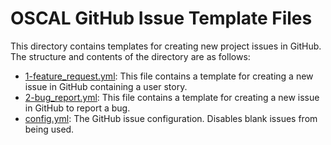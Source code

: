# OSCAL GitHub Issue Template Files

This directory contains templates for creating new project issues in GitHub. The structure and contents of the directory are as follows:

* [1-feature_request.yml](1-feature_request.yml): This file contains a template for creating a new issue in GitHub containing a user story.
* [2-bug_report.yml](2-bug_report.yml): This file contains a template for creating a new issue in GitHub to report a bug.
* [config.yml](config.yml): The GitHub issue configuration. Disables blank issues from being used.
